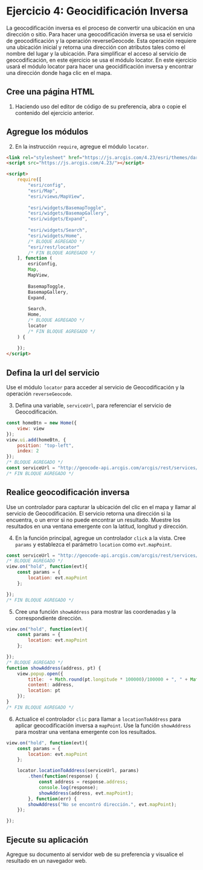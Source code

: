 # Ejercicio 4: Geocidificación Inversa
La geocodificación inversa es el proceso de convertir una ubicación en una dirección o sitio. Para hacer una geocodificación inversa se usa el servicio de geocodificación y la operación reverseGeocode. Esta operación requiere una ubicación inicial y retorna una dirección con atributos tales como el nombre del lugar y la ubicación. Para simplificar el acceso al servicio de geocodificación, en este ejercicio se usa el módulo locator.
En este ejercicio usará el módulo locator para hacer una geocidificación inversa y encontrar una dirección donde haga clic en el mapa.
## Cree una página HTML
1. Haciendo uso del editor de código de su preferencia, abra o copie el contenido del ejercicio anterior.
## Agregue los módulos
2. En la instrucción `require`, agregue el módulo `locator`.
```html
<link rel="stylesheet" href="https://js.arcgis.com/4.23/esri/themes/dark/main.css">
<script src="https://js.arcgis.com/4.23/"></script>

<script>
    require([
        "esri/config",
        "esri/Map",
        "esri/views/MapView",
        
        "esri/widgets/BasemapToggle",
        "esri/widgets/BasemapGallery",
        "esri/widgets/Expand",
        
        "esri/widgets/Search",
        "esri/widgets/Home",
        /* BLOQUE AGREGADO */
        "esri/rest/locator"
        /* FIN BLOQUE AGREGADO */
    ], function (
        esriConfig,
        Map,
        MapView,
        
        BasemapToggle, 
        BasemapGallery,
        Expand,
        
        Search,
        Home,
        /* BLOQUE AGREGADO */
        locator
        /* FIN BLOQUE AGREGADO */
    ) {
        
    });
</script>
```
## Defina la url del servicio
Use el módulo `locator` para acceder al servicio de Geocodificación y la operación `reverseGeocode`.

3. Defina una variable, `serviceUrl`, para referenciar el servicio de Geocodificación.
```javascript
const homeBtn = new Home({
    view: view
});
view.ui.add(homeBtn, {
    position: "top-left",
    index: 2
});
/* BLOQUE AGREGADO */
const serviceUrl = "http://geocode-api.arcgis.com/arcgis/rest/services/World/GeocodeServer";
/* FIN BLOQUE AGREGADO */
```
## Realice geocodificación inversa
Use un controlador para capturar la ubicación del clic en el mapa y llamar al servicio de Geocodificación. El servicio retorna una dirección si la encuentra, o un error si no puede encontrar un resultado. Muestre los resultados en una ventana emergente con la latitud, longitud y dirección.

4. En la función principal, agregue un controlador `click`  a la vista. Cree `params` y establezca el parámetro `location` como `evt.mapPoint`.
```javascript
const serviceUrl = "http://geocode-api.arcgis.com/arcgis/rest/services/World/GeocodeServer";
/* BLOQUE AGREGADO */
view.on("hold", function(evt){
    const params = {
        location: evt.mapPoint
    };

});
/* FIN BLOQUE AGREGADO */
```
5. Cree una función `showAddress` para mostrar las coordenadas y la correspondiente dirección.
```javascript
view.on("hold", function(evt){
    const params = {
        location: evt.mapPoint
    };

});
/* BLOQUE AGREGADO */
function showAddress(address, pt) {
    view.popup.open({
        title:  + Math.round(pt.longitude * 100000)/100000 + ", " + Math.round(pt.latitude * 100000)/100000,
        content: address,
        location: pt
    });
}
/* FIN BLOQUE AGREGADO */
```
6. Actualice el controlador `clic` para llamar a `locationToAddress` para aplicar geocodificación inversa a `mapPoint`. Use la función `showAddress` para mostrar una ventana emergente con los resultados. 
```javascript
view.on("hold", function(evt){
    const params = {
        location: evt.mapPoint
    };

    locator.locationToAddress(serviceUrl, params)
        .then(function(response) {
            const address = response.address;
            console.log(response);
            showAddress(address, evt.mapPoint);
        }, function(err) {
        showAddress("No se encontró dirección.", evt.mapPoint);
    });

});
```
## Ejecute su aplicación
Agregue su documento al servidor web de su preferencia y visualice el resultado en un navegador web.
